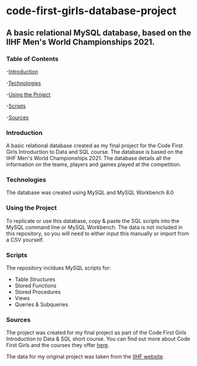 # code-first-girls-database-project

## A basic relational MySQL database, based on the IIHF Men's World Championships 2021.

### Table of Contents
-[Introduction](#introduction)

-[Technologies](#technologies)

-[Using the Project](#using-the-project)

-[Scripts](#scripts)

-[Sources](#sources)

### Introduction
A basic relational database created as my final project for the Code First Girls Introduction to Data and SQL course.
The database is based on the IIHF Men's World Championships 2021.
The database details all the information on the teams, players and games played at the competition.

### Technologies
The database was created using MySQL and MySQL Workbench 8.0

### Using the Project
To replicate or use this database, copy & paste the SQL scripts into the MySQL command line or MySQL Workbench.
The data is not included in this repository, so you will need to either input this manually or import from a CSV yourself.

### Scripts
The repository incldues MySQL scripts for:
- Table Structures
- Stored Functions
- Stored Procedures
- Views
- Queries & Subqueries

### Sources
The project was created for my final project as part of the Code First Girls Introduction to Data & SQL short course. You can find out more about Code First Girls and the courses
they offer [here](https://codefirstgirls.org.uk/).

The data for my original project was taken from the [IIHF website](https://www.iihf.com/en/events/2021/wm).
